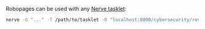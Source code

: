 Robopages can be used with any [Nerve tasklet](https://github.com/evilsocket/nerve):

```bash
nerve -G "..." -T /path/to/tasklet -R "localhost:8000/cybersecurity/reverse-engineering"
```
